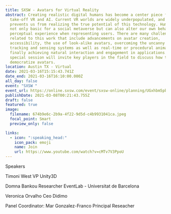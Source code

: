 ```yaml
---
title: SXSW - Avatars for Virtual Reality
abstract: Creating realistic digital humans has become a center piece for the
  take-off VR and AI. Current VR worlds are widely underpopulated, and that
  prevents us from realizing the true potential of this technology. Humans are
  not only basic for a social metaverse but can also alter our own behavior and
  perceptual experience when representing users. There are many challenges
  related to this work that include advancements on avatar creation,
  accessibility, the use of look-alike avatars, overcoming the uncanny valley,
  tracking and sensing systems as well as real-time or procedural animation and
  finally achieving natural interaction and engagement in applications. This
  special session will invite key players in the field to discuss how to
  democratize avatars.
location: Austin TX - Virtual
date: 2021-03-16T15:15:43.741Z
date_end: 2021-03-16T16:10:00.000Z
all_day: false
event: "SXSW "
event_url: https://online.sxsw.com/event/sxsw-online/planning/UGxhbm5pbmdfMzM1NTAy
publishDate: 2021-03-08T00:21:43.755Z
draft: false
featured: true
image:
  filename: 674b9e6c-2b9a-4f22-9d5d-c4b9931041ca.jpeg
  focal_point: Smart
  preview_only: false

links:
  - icon: ":speaking_head:"
    icon_pack: emoji
    name: Join
    url: https://www.youtube.com/watch?v=cMTv7V3PpoU
---
```

Speakers

Timoni West
VP Unity3D

Domna Bankou
Researcher
EventLab - Universitat de Barcelona


Veronica Orvalho
Ceo Didimo

Panel Coordinator: Mar Gonzalez-Franco
Principal Reseacher